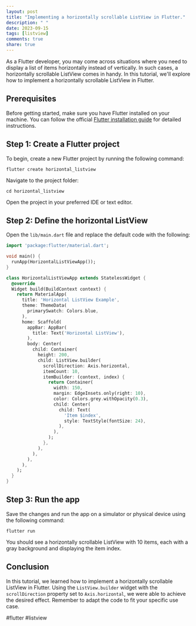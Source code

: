 ```yaml
---
layout: post
title: "Implementing a horizontally scrollable ListView in Flutter."
description: " "
date: 2023-09-15
tags: [listview]
comments: true
share: true
---
```


As a Flutter developer, you may come across situations where you need to display a list of items horizontally instead of vertically. In such cases, a horizontally scrollable ListView comes in handy. In this tutorial, we'll explore how to implement a horizontally scrollable ListView in Flutter.

## Prerequisites

Before getting started, make sure you have Flutter installed on your machine. You can follow the official [Flutter installation guide](https://flutter.dev/docs/get-started/install) for detailed instructions.

## Step 1: Create a Flutter project

To begin, create a new Flutter project by running the following command:

```
flutter create horizontal_listview
```

Navigate to the project folder:

```
cd horizontal_listview
```

Open the project in your preferred IDE or text editor.

## Step 2: Define the horizontal ListView

Open the `lib/main.dart` file and replace the default code with the following:

```dart
import 'package:flutter/material.dart';

void main() {
  runApp(HorizontalListViewApp());
}

class HorizontalListViewApp extends StatelessWidget {
  @override
  Widget build(BuildContext context) {
    return MaterialApp(
      title: 'Horizontal ListView Example',
      theme: ThemeData(
        primarySwatch: Colors.blue,
      ),
      home: Scaffold(
        appBar: AppBar(
          title: Text('Horizontal ListView'),
        ),
        body: Center(
          child: Container(
            height: 200,
            child: ListView.builder(
              scrollDirection: Axis.horizontal,
              itemCount: 10,
              itemBuilder: (context, index) {
                return Container(
                  width: 150,
                  margin: EdgeInsets.only(right: 10),
                  color: Colors.grey.withOpacity(0.3),
                  child: Center(
                    child: Text(
                      'Item $index',
                      style: TextStyle(fontSize: 24),
                    ),
                  ),
                );
              },
            ),
          ),
        ),
      ),
    );
  }
}
```

## Step 3: Run the app

Save the changes and run the app on a simulator or physical device using the following command:

```
flutter run
```

You should see a horizontally scrollable ListView with 10 items, each with a gray background and displaying the item index.

## Conclusion

In this tutorial, we learned how to implement a horizontally scrollable ListView in Flutter. Using the `ListView.builder` widget with the `scrollDirection` property set to `Axis.horizontal`, we were able to achieve the desired effect. Remember to adapt the code to fit your specific use case.

#flutter #listview
